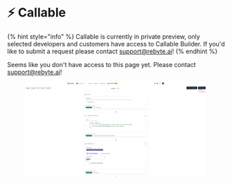 # ⚡ Callable

{% hint style="info" %}
Callable is currently in private preview, only selected developers and customers have access to Callable Builder. If you'd like to submit a request please contact support@rebyte.ai!
{% endhint %}

Seems like you don't have access to this page yet. Please contact support@rebyte.ai!

<figure><img src="../.gitbook/assets/image (25) (1).png" alt=""><figcaption></figcaption></figure>
